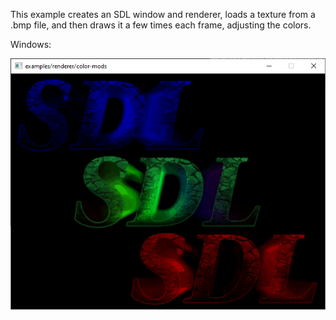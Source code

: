 This example creates an SDL window and renderer, loads a texture from a
.bmp file, and then draws it a few times each frame, adjusting the colors.

Windows:

![Screenshot Windows](./color-mods_windows.png)
